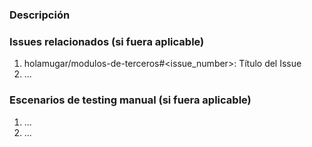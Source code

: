 <!---
    Gracias por tu contribución al MugAr.
    Para facilitar el proceso de este pull request recomendamos que agregues la siguiente información: 
     - Descripción del pull request,
     - Issue(s) relacionados a los cambios de código propuestos,
     - Si fuera aplicable, enumerar pasos de test manual para validar la funcionalidad
-->

### Descripción
<!---
    Descripción de los cambios de código propuestos en el PR.
    Agregar info de que cambió y por qué se es necesario el cambio.
-->

### Issues relacionados (si fuera aplicable)
<!---
    Si aplica, agregar lista de issues relacionados.
-->
1. holamugar/modulos-de-terceros#<issue_number>: Título del Issue
2. ...

### Escenarios de testing manual (si fuera aplicable)
<!---
    Agregar una lista de pasos bien definidos para validar el correcto funcionamiento del cambio de código propuesto.
-->
1. ...
2. ...
